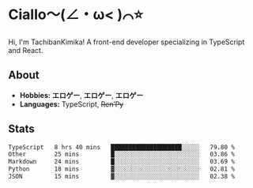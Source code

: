 # Ciallo～(∠・ω< )⌒⭐️

Hi, I'm TachibanKimika! A front-end developer specializing in TypeScript and React.

## About
- **Hobbies:** **エロゲー**, **エロゲー**, **エロゲー**
- **Languages:** TypeScript, ~~Ren’Py~~

## Stats
<!--START_SECTION:waka-->

```txt
TypeScript   8 hrs 40 mins   ████████████████████░░░░░   79.80 %
Other        25 mins         █░░░░░░░░░░░░░░░░░░░░░░░░   03.86 %
Markdown     24 mins         █░░░░░░░░░░░░░░░░░░░░░░░░   03.69 %
Python       18 mins         ▓░░░░░░░░░░░░░░░░░░░░░░░░   02.81 %
JSON         15 mins         ▓░░░░░░░░░░░░░░░░░░░░░░░░   02.38 %
```

<!--END_SECTION:waka-->

<!-- ![Metrics](https://metrics.lecoq.io/TachibanaKimika?template=classic&base.activity=0&base.community=0&base.repositories=0&languages=1&isocalendar=1&isocalendar.duration=half-year&languages.limit=8&languages.sections=most-used&languages.colors=github&languages.threshold=0%25&languages.indepth=false&languages.recent.load=300&languages.recent.days=14&config.timezone=Asia%2FShanghai)
 -->
